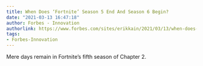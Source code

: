 ```yaml
---
title: When Does ‘Fortnite’ Season 5 End And Season 6 Begin?
date: "2021-03-13 16:47:18"
author: Forbes - Innovation
authorlink: https://www.forbes.com/sites/erikkain/2021/03/13/when-does-fortnite-season-5-end-and-season-6-begin/
tags:
- Forbes-Innovation
---
```

Mere days remain in Fortnite’s fifth season of Chapter 2.